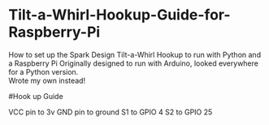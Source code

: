# Tilt-a-Whirl-Hookup-Guide-for-Raspberry-Pi
How to set up the Spark Design Tilt-a-Whirl Hookup to run with Python and a Raspberry Pi
Originally designed to run with Arduino, looked everywhere for a Python version.  
Wrote my own instead!

#Hook up Guide

VCC pin to 3v
GND pin to ground
S1 to GPIO 4
S2 to GPIO 25
